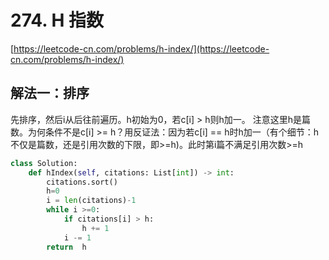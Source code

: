 # 274. H 指数

[https://leetcode-cn.com/problems/h-index/](https://leetcode-cn.com/problems/h-index/)

## 解法一：排序
先排序，然后i从后往前遍历。h初始为0，若c[i] > h则h加一。
注意这里h是篇数。为何条件不是c[i] >= h？用反证法：因为若c[i] == h时h加一（有个细节：h不仅是篇数，还是引用次数的下限，即>=h)。此时第i篇不满足引用次数>=h

```python
class Solution:
    def hIndex(self, citations: List[int]) -> int:
        citations.sort()
        h=0
        i = len(citations)-1
        while i >=0:
            if citations[i] > h:
                h += 1
            i -= 1
        return  h

```